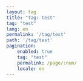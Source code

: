 ```yaml
---
layout: tag
title: "Tag: test"
tag: "test"
lang: en
permalink: '/tag/test'
path: '/tag/test'
pagination:
    enabled: true
    tag: "test"
    permalink: /page/:num/
    locale: en
---
```


